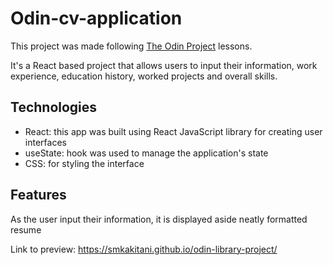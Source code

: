 # Odin-cv-application

This project was made following [The Odin Project](https://www.theodinproject.com/) lessons. 

It's a React based project that allows users to input their information, work experience, education history, worked projects and overall skills.

## Technologies

- React: this app was built using React JavaScript library for creating user interfaces
- useState: hook was used to manage the application's state
- CSS: for styling the interface

## Features

As the user input their information, it is displayed aside neatly formatted resume


Link to preview: https://smkakitani.github.io/odin-library-project/